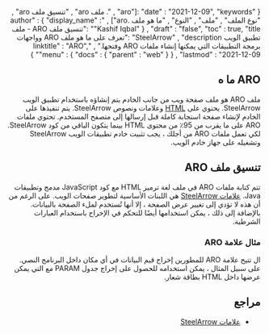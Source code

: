 {
  "date" : "2021-12-09",
  "keywords" :["aro" , ". ملف aro" , "تنسيق ملف aro" , "نوع الملف" , "ملف" , "النوع" , "ما هو ملف .aro"] ,
  "author" : {
    "display_name" : "Kashif Iqbal"
} ,
  "draft" : "false",
  "toc" : true,
  "title" :"تنسيق ملف ARO - ملف تطبيق الويب SteelArrow" ,
  "description" :"تعرف على ما هو ملف ARO وواجهات برمجة التطبيقات التي يمكنها إنشاء ملفات ARO وفتحها." ,
  "linktitle" : "ARO",
  "menu" : {
    "docs" : {
      "parent" : "web"
}
} ,
  "lastmod" : "2021-12-09"
}

## ARO ما ه

ملف ARO هو ملف صفحة ويب من جانب الخادم يتم إنشاؤه باستخدام تطبيق الويب SteelArrow. يحتوي على [HTML](/ar/web/html/) وعلامات ونصوص SteelArrow. يتم تنفيذها على الخادم لإنشاء صفحة استجابة كاملة قبل إرسالها إلى متصفح المستخدم. تحتوي ملفات ARO على ما يقرب من 95٪ من محتوى HTML بينما يتكون الباقي من كود SteelArrow. لكي تعمل ملفات ARO من أجلك ، يجب تثبيت خادم تطبيقات الويب SteelArrow وتشغيله على جهاز خادم الويب.

## تنسيق ملف ARO

تتم كتابة ملفات ARO في ملف لغة ترميز HTML مع كود JavaScript مدمج وتطبيقات Java. [علامات SteelArrow](http://www.steelarrow.com/docs/basics1.aro) هي اللبنات الأساسية لتطوير صفحات الويب. على الرغم من أن هذه لا تؤدي إلى تغيير عرض الصفحة ، إلا أنها تُستخدم لملء الصفحة بالبيانات. بالإضافة إلى ذلك ، يمكن استخدامها أيضًا للتحكم في الإخراج باستخدام العبارات الشرطية.

### مثال علامة ARO

ال<SAOUTPUT> تتيح علامة ARO للمطورين إخراج قيم البيانات في أي مكان داخل البرنامج النصي. على سبيل المثال ، يمكن استخدامه للحصول على إخراج جدول PARAM مع<SAOUTPUT VALUE=PARAM[]> التي يمكن عرضها داخل HTML<BODY style=";text-align:right;direction:rtl"> بطاقة شعار.

## مراجع

* [علامات SteelArrow](http://www.steelarrow.com/docs/basics.aro)

